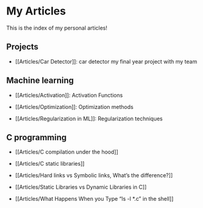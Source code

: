 # My Articles
This is the index of my personal articles!

## Projects
- [[Articles/Car Detector]]: car detector my final year project with my team

## Machine learning
- [[Articles/Activation]]: Activation Functions

- [[Articles/Optimization]]: Optimization methods

- [[Articles/Regularization in ML]]: Regularization techniques

## C programming
- [[Articles/C compilation under the hood]]

- [[Articles/C static libraries]]

- [[Articles/Hard links vs Symbolic links, What’s the difference?]]

- [[Articles/Static Libraries vs Dynamic Libraries in C]]

- [[Articles/What Happens When you Type “ls -l *.c” in the shell]]